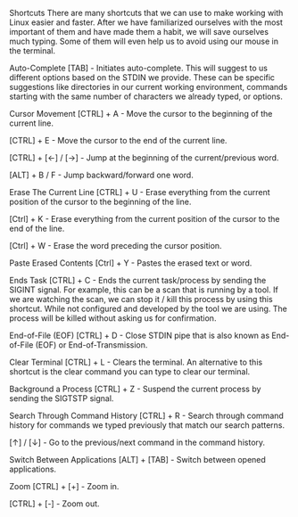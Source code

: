 Shortcuts
There are many shortcuts that we can use to make working with Linux easier and faster. After we have familiarized ourselves with the most important of them and have made them a habit, we will save ourselves much typing. Some of them will even help us to avoid using our mouse in the terminal.

Auto-Complete
[TAB] - Initiates auto-complete. This will suggest to us different options based on the STDIN we provide. These can be specific suggestions like directories in our current working environment, commands starting with the same number of characters we already typed, or options.

Cursor Movement
[CTRL] + A - Move the cursor to the beginning of the current line.

[CTRL] + E - Move the cursor to the end of the current line.

[CTRL] + [←] / [→] - Jump at the beginning of the current/previous word.

[ALT] + B / F - Jump backward/forward one word.

Erase The Current Line
[CTRL] + U - Erase everything from the current position of the cursor to the beginning of the line.

[Ctrl] + K - Erase everything from the current position of the cursor to the end of the line.

[Ctrl] + W - Erase the word preceding the cursor position.

Paste Erased Contents
[Ctrl] + Y - Pastes the erased text or word.

Ends Task
[CTRL] + C - Ends the current task/process by sending the SIGINT signal. For example, this can be a scan that is running by a tool. If we are watching the scan, we can stop it / kill this process by using this shortcut. While not configured and developed by the tool we are using. The process will be killed without asking us for confirmation.

End-of-File (EOF)
[CTRL] + D - Close STDIN pipe that is also known as End-of-File (EOF) or End-of-Transmission.

Clear Terminal
[CTRL] + L - Clears the terminal. An alternative to this shortcut is the clear command you can type to clear our terminal.

Background a Process
[CTRL] + Z - Suspend the current process by sending the SIGTSTP signal.

Search Through Command History
[CTRL] + R - Search through command history for commands we typed previously that match our search patterns.

[↑] / [↓] - Go to the previous/next command in the command history.

Switch Between Applications
[ALT] + [TAB] - Switch between opened applications.

Zoom
[CTRL] + [+] - Zoom in.

[CTRL] + [-] - Zoom out.

